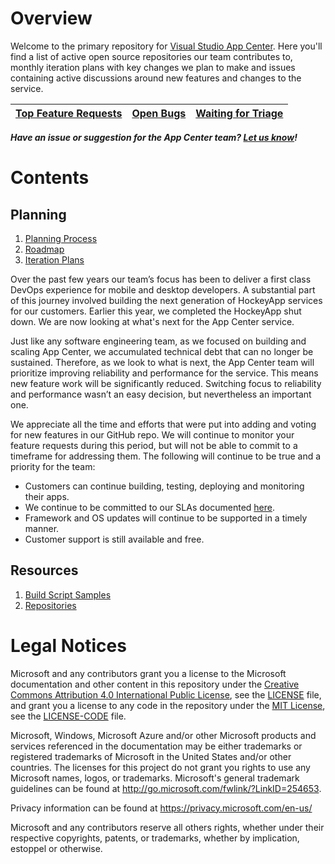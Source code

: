 # Overview

Welcome to the primary repository for [Visual Studio App Center](https://appcenter.ms). Here you'll find a list of active open source repositories our team contributes to, monthly iteration plans with key changes we plan to make and issues containing active discussions around new features and changes to the service.

| [Top Feature Requests](https://github.com/Microsoft/appcenter/issues?q=is%3Aissue+is%3Aopen+sort%3Areactions-%2B1-desc+label%3A%22feature+request%22) | [Open Bugs](https://github.com/Microsoft/appcenter/issues?q=is%3Aopen+is%3Aissue+label%3Abug)   | [Waiting for Triage](https://github.com/Microsoft/appcenter/issues?utf8=%E2%9C%93&q=is%3Aopen+is%3Aissue+no%3Aassignee+)  |
|---|---|---

***Have an issue or suggestion for the App Center team? [Let us know](https://github.com/Microsoft/appcenter/issues/new/choose)!***

# Contents

## Planning

1. [Planning Process](https://github.com/Microsoft/appcenter/wiki/Planning)
2. [Roadmap](https://github.com/Microsoft/appcenter/wiki/Roadmap)
3. [Iteration Plans](https://github.com/Microsoft/appcenter/wiki/Iteration-plans)

Over the past few years our team’s focus has been to deliver a first class DevOps experience for mobile and desktop developers. A substantial part of this journey involved building the next generation of HockeyApp services for our customers. Earlier this year, we completed the HockeyApp shut down. We are now looking at what's next for the App Center service. 

Just like any software engineering team, as we focused on building and scaling App Center, we accumulated technical debt that can no longer be sustained. Therefore, as we look to what is next, the App Center team will prioritize improving reliability and performance for the service. This means new feature work will be significantly reduced. Switching focus to reliability and performance wasn’t an easy decision, but nevertheless an important one.

We appreciate all the time and efforts that were put into adding and voting for new features in our GitHub repo. We will continue to monitor your feature requests during this period, but will not be able to commit to a timeframe for addressing them. The following will continue to be true and a priority for the team:
* Customers can continue building, testing, deploying and monitoring their apps.
* We continue to be committed to our SLAs documented [here](https://azure.microsoft.com/en-us/support/legal/sla/app-center/v1_0/).
* Framework and OS updates will continue to be supported in a timely manner. 
* Customer support is still available and free.

## Resources
1. [Build Script Samples](https://github.com/Microsoft/appcenter/tree/master/sample-build-scripts)
2. [Repositories](https://github.com/Microsoft/appcenter/wiki/Repositories)


# Legal Notices

Microsoft and any contributors grant you a license to the Microsoft documentation and other content
in this repository under the [Creative Commons Attribution 4.0 International Public License](https://creativecommons.org/licenses/by/4.0/legalcode),
see the [LICENSE](LICENSE) file, and grant you a license to any code in the repository under the [MIT License](https://opensource.org/licenses/MIT), see the
[LICENSE-CODE](LICENSE-CODE) file.

Microsoft, Windows, Microsoft Azure and/or other Microsoft products and services referenced in the documentation
may be either trademarks or registered trademarks of Microsoft in the United States and/or other countries.
The licenses for this project do not grant you rights to use any Microsoft names, logos, or trademarks.
Microsoft's general trademark guidelines can be found at http://go.microsoft.com/fwlink/?LinkID=254653.

Privacy information can be found at https://privacy.microsoft.com/en-us/

Microsoft and any contributors reserve all others rights, whether under their respective copyrights, patents,
or trademarks, whether by implication, estoppel or otherwise.
